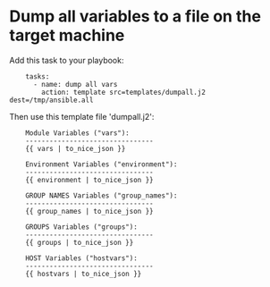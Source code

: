# Dump all variables to a file on the target machine

Add this task to your playbook:

```
    tasks:
      - name: dump all vars
        action: template src=templates/dumpall.j2 dest=/tmp/ansible.all
```

Then use this template file 'dumpall.j2':


```
    Module Variables ("vars"):
    --------------------------------
    {{ vars | to_nice_json }} 

    Environment Variables ("environment"):
    --------------------------------
    {{ environment | to_nice_json }} 

    GROUP NAMES Variables ("group_names"):
    --------------------------------
    {{ group_names | to_nice_json }}

    GROUPS Variables ("groups"):
    --------------------------------
    {{ groups | to_nice_json }}

    HOST Variables ("hostvars"):
    --------------------------------
    {{ hostvars | to_nice_json }} 
```

